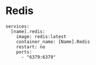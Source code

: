 # Redis

```docker
services:
  [name].redis:
    image: redis:latest
    container_name: [Name].Redis
    restart: no
    ports:
      - "6379:6379"
```
